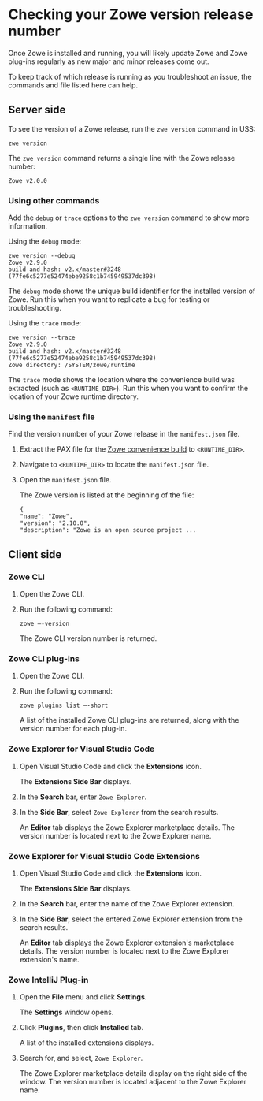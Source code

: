 # Checking your Zowe version release number

Once Zowe is installed and running, you will likely update Zowe and Zowe plug-ins regularly as new major and minor releases come out.

To keep track of which release is running as you troubleshoot an issue, the commands and file listed here can help.

## Server side

To see the version of a Zowe release, run the `zwe version` command in USS:

```shell
zwe version
```

The `zwe version` command returns a single line with the Zowe release number:
```
Zowe v2.0.0
```
### Using other commands

Add the `debug` or `trace` options to the `zwe version` command to show more information.

Using the `debug` mode:

```
zwe version --debug
Zowe v2.9.0
build and hash: v2.x/master#3248 (77fe6c5277e52474ebe9258c1b745949537dc398)
```
The `debug` mode shows the unique build identifier for the installed version of Zowe. Run this when you want to replicate a bug for testing or troubleshooting.

Using the `trace` mode:
```
zwe version --trace
Zowe v2.9.0
build and hash: v2.x/master#3248 (77fe6c5277e52474ebe9258c1b745949537dc398)
Zowe directory: /SYSTEM/zowe/runtime
```
The `trace` mode  shows the location where the convenience build was extracted (such as `<RUNTIME_DIR>`). Run this when you want to confirm the location of your Zowe runtime directory.

### Using the `manifest` file

Find the version number of your Zowe release in the `manifest.json` file.

1. Extract the PAX file for the [Zowe convenience build](../user-guide/install-zowe-zos-convenience-build.md) to `<RUNTIME_DIR>`.
2. Navigate to `<RUNTIME_DIR>` to locate the `manifest.json` file.
3. Open the `manifest.json` file.
    
    The Zowe version is listed at the beginning of the file:
    ```
    {
    "name": "Zowe",
    "version": "2.10.0",
    "description": "Zowe is an open source project ...
    ```

## Client side

### Zowe CLI

1. Open the Zowe CLI.

2. Run the following command:

    ```
    zowe –-version
    ```

    The Zowe CLI version number is returned.

### Zowe CLI plug-ins

1. Open the Zowe CLI.

2. Run the following command:
    ```
    zowe plugins list –-short
    ```

    A list of the installed Zowe CLI plug-ins are returned, along with the version number for each plug-in.

### Zowe Explorer for Visual Studio Code

1. Open Visual Studio Code and click the **Extensions** icon.

    The **Extensions Side Bar** displays.
2. In the **Search** bar, enter `Zowe Explorer`.
3. In the **Side Bar**, select `Zowe Explorer` from the search results.

    An **Editor** tab displays the Zowe Explorer marketplace details. The version number is located next to the Zowe Explorer name.

### Zowe Explorer for Visual Studio Code Extensions

1. Open Visual Studio Code and click the **Extensions** icon.

    The **Extensions Side Bar** displays.
2. In the **Search** bar, enter the name of the Zowe Explorer extension.
3. In the **Side Bar**, select the entered Zowe Explorer extension from the search results.

    An **Editor** tab displays the Zowe Explorer extension's marketplace details. The version number is located next to the Zowe Explorer extension's name.

### Zowe IntelliJ Plug-in

1. Open the **File** menu and click **Settings**.

    The **Settings** window opens.
2. Click **Plugins**, then click **Installed** tab.
    
    A list of the installed extensions displays.
3. Search for, and select, `Zowe Explorer`.
    
    The Zowe Explorer marketplace details display on the right side of the window. The version number is located adjacent to the Zowe Explorer name.
